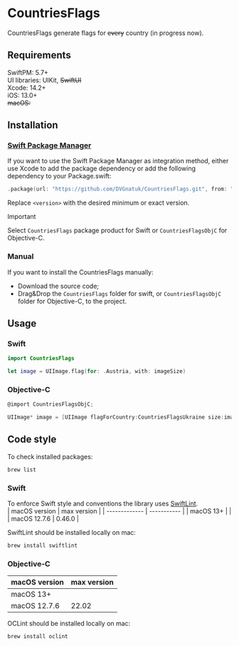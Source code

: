 # CountriesFlags

CountriesFlags generate flags for ~~every~~ country (in progress now).

## Requirements

SwiftPM: 5.7+  
UI libraries: UIKit, ~~SwiftUI~~  
Xcode: 14.2+  
iOS: 13.0+  
~~macOS:~~  

## Installation

### [Swift Package Manager](https://swift.org/package-manager/)

If you want to use the Swift Package Manager as integration method, either use Xcode to add the package dependency or add the following dependency to your Package.swift:

```swift
.package(url: "https://github.com/DVGnatuk/CountriesFlags.git", from: "<version>"),
```

Replace `<version>` with the desired minimum or exact version.

> [!IMPORTANT]
> Select `CountriesFlags` package product for Swift or `CountriesFlagsObjC` for Objective-C.

### Manual

If you want to install the CountriesFlags manually:

* Download the source code;
* Drag&Drop the `CountriesFlags` folder for swift, or `CountriesFlagsObjC` folder for Objective-C, to the project.

## Usage

### Swift

```swift
import CountriesFlags

let image = UIImage.flag(for: .Austria, with: imageSize)
```

### Objective-C

```objectivec
@import CountriesFlagsObjC;

UIImage* image = [UIImage flagForCountry:CountriesFlagsUkraine size:imageSize)]
```

## Code style

To check installed packages:

```bash
brew list
```

### Swift

To enforce Swift style and conventions the library uses [SwiftLint](https://github.com/realm/SwiftLint).  
| macOS version | max version |
| ------------- | ----------- |
| macOS 13+     |             |
| macOS 12.7.6  | 0.46.0      |

SwiftLint should be installed locally on mac:

```bash
brew install swiftlint
```

### Objective-C

| macOS version | max version |
| ------------- | ----------- |
| macOS 13+     |             |
| macOS 12.7.6  | 22.02       |

OCLint should be installed locally on mac:

```bash
brew install oclint
```
